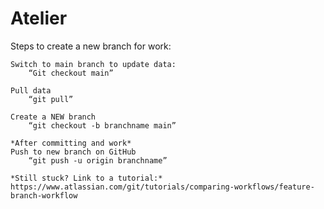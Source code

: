 # Atelier

Steps to create a new branch for work:
    
    Switch to main branch to update data:
        “Git checkout main”

    Pull data
        “git pull”

    Create a NEW branch
        “git checkout -b branchname main”

    *After committing and work*
    Push to new branch on GitHub
        “git push -u origin branchname”

    *Still stuck? Link to a tutorial:*
    https://www.atlassian.com/git/tutorials/comparing-workflows/feature-branch-workflow
